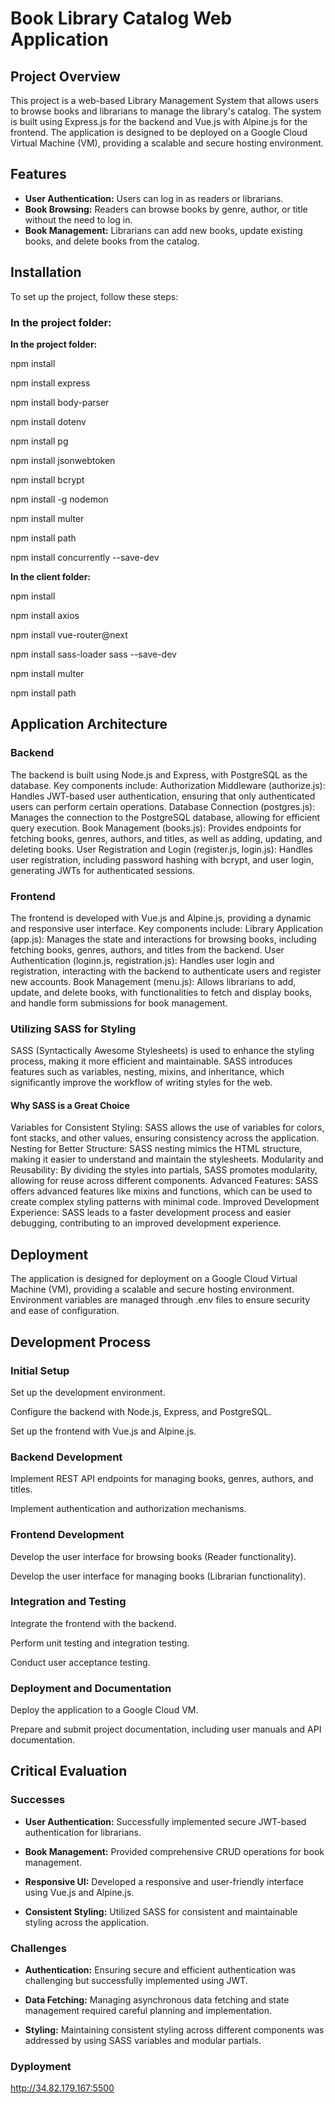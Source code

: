 # Book Library Catalog Web Application

## Project Overview

This project is a web-based Library Management System that allows users to browse books and librarians to manage the library's catalog. The system is built using Express.js for the backend and Vue.js with Alpine.js for the frontend. The application is designed to be deployed on a Google Cloud Virtual Machine (VM), providing a scalable and secure hosting environment.

## Features

- **User Authentication:** Users can log in as readers or librarians.
- **Book Browsing:** Readers can browse books by genre, author, or title without the need to log in.
- **Book Management:** Librarians can add new books, update existing books, and delete books from the catalog.

## Installation

To set up the project, follow these steps:

### In the project folder:

**In the project folder:**

npm install

npm install express

npm install body-parser

npm install dotenv

npm install pg

npm install jsonwebtoken

npm install bcrypt

npm install -g nodemon

npm install multer

npm install path

npm install concurrently --save-dev


**In the client folder:**

npm install

npm install axios

npm install vue-router@next

npm install sass-loader sass --save-dev

npm install multer

npm install path

## Application Architecture

### Backend

The backend is built using Node.js and Express, with PostgreSQL as the database. Key components include:
Authorization Middleware (authorize.js): Handles JWT-based user authentication, ensuring that only authenticated users can perform certain operations.
Database Connection (postgres.js): Manages the connection to the PostgreSQL database, allowing for efficient query execution.
Book Management (books.js): Provides endpoints for fetching books, genres, authors, and titles, as well as adding, updating, and deleting books.
User Registration and Login (register.js, login.js): Handles user registration, including password hashing with bcrypt, and user login, generating JWTs for authenticated sessions.

### Frontend

The frontend is developed with Vue.js and Alpine.js, providing a dynamic and responsive user interface. Key components include:
Library Application (app.js): Manages the state and interactions for browsing books, including fetching books, genres, authors, and titles from the backend.
User Authentication (loginn.js, registration.js): Handles user login and registration, interacting with the backend to authenticate users and register new accounts.
Book Management (menu.js): Allows librarians to add, update, and delete books, with functionalities to fetch and display books, and handle form submissions for book management.

### Utilizing SASS for Styling

SASS (Syntactically Awesome Stylesheets) is used to enhance the styling process, making it more efficient and maintainable. SASS introduces features such as variables, nesting, mixins, and inheritance, which significantly improve the workflow of writing styles for the web.

#### Why SASS is a Great Choice
Variables for Consistent Styling: SASS allows the use of variables for colors, font stacks, and other values, ensuring consistency across the application.
Nesting for Better Structure: SASS nesting mimics the HTML structure, making it easier to understand and maintain the stylesheets.
Modularity and Reusability: By dividing the styles into partials, SASS promotes modularity, allowing for reuse across different components.
Advanced Features: SASS offers advanced features like mixins and functions, which can be used to create complex styling patterns with minimal code.
Improved Development Experience: SASS leads to a faster development process and easier debugging, contributing to an improved development experience.

## Deployment

The application is designed for deployment on a Google Cloud Virtual Machine (VM), providing a scalable and secure hosting environment. Environment variables are managed through .env files to ensure security and ease of configuration.

## Development Process

### **Initial Setup**

Set up the development environment.

Configure the backend with Node.js, Express, and PostgreSQL.

Set up the frontend with Vue.js and Alpine.js.

### **Backend Development**

Implement REST API endpoints for managing books, genres, authors, and titles.

Implement authentication and authorization mechanisms.

### **Frontend Development**

Develop the user interface for browsing books (Reader functionality).

Develop the user interface for managing books (Librarian functionality).

### **Integration and Testing**

Integrate the frontend with the backend.

Perform unit testing and integration testing.

Conduct user acceptance testing.

### **Deployment and Documentation**

Deploy the application to a Google Cloud VM.

Prepare and submit project documentation, including user manuals and API documentation.


## Critical Evaluation

### Successes

- **User Authentication:** Successfully implemented secure JWT-based authentication for librarians.

- **Book Management:** Provided comprehensive CRUD operations for book management.

- **Responsive UI:** Developed a responsive and user-friendly interface using Vue.js and Alpine.js.

- **Consistent Styling:** Utilized SASS for consistent and maintainable styling across the application.


### Challenges

- **Authentication:** Ensuring secure and efficient authentication was challenging but successfully implemented using JWT.

- **Data Fetching:** Managing asynchronous data fetching and state management required careful planning and implementation.

- **Styling:** Maintaining consistent styling across different components was addressed by using SASS variables and modular partials.


### Dyployment

http://34.82.179.167:5500
